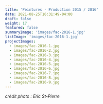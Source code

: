 ```yaml
---
title: 'Peintures - Production 2015 / 2016'
date: 2021-08-25T16:31:49-04:00
draft: false
weight: 17
featured: false
summaryImage: 'images/fac-2016-1.jpg'
listImage: 'images/fac-2016-1.jpg'
projectImages:
  - images/fac-2016-1.jpg
  - images/fac-2016-2.jpg
  - images/fac-2016-3.jpg
  - images/fac-2016-4.jpg
  - images/fac-2016-5.jpg
  - images/fac-2016-6.jpg
  - images/fac-2016-7.jpg
  - images/fac-2016-8.jpg
  - images/fac-2016-9.jpg
---
```


_crédit photo : Eric St-Pierre_
